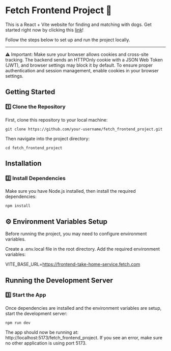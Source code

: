 # Fetch Frontend Project 🐶

This is a React + Vite website for finding and matching with dogs. Get started right now by clicking this [link](https://softliampisan.github.io/fetch_frontend_project)! 

Follow the steps below to set up and run the project locally.

---
⚠️ Important: Make sure your browser allows cookies and cross-site tracking. The backend sends an HTTPOnly cookie with a JSON Web Token (JWT), and browser settings may block it by default. To ensure proper authentication and session management, enable cookies in your browser settings.

## Getting Started

### 1️⃣ **Clone the Repository**
First, clone this repository to your local machine:

```console
git clone https://github.com/your-username/fetch_frontend_project.git
```
Then navigate into the project directory:

```console
cd fetch_frontend_project
```
## Installation

### 2️⃣ **Install Dependencies**

Make sure you have Node.js installed, then install the required dependencies:

```console
npm install
```
## ⚙️ Environment Variables Setup
Before running the project, you may need to configure environment variables.

Create a .env.local file in the root directory.
Add the required environment variables:

VITE_BASE_URL=https://frontend-take-home-service.fetch.com

## Running the Development Server
### 3️⃣ **Start the App**
Once dependencies are installed and the environment variables are setup, start the development server:

```console
npm run dev
```
The app should now be running at:
http://localhost:5173/fetch_frontend_project.
If you see an error, make sure no other application is using port 5173.

